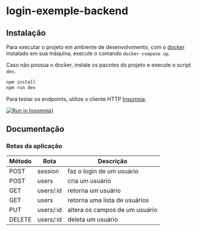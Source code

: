 # login-exemple-backend

## Instalação

Para executar o projeto em ambiente de desenvolvimento, com o [docker](https://www.docker.com/) instalado em sua máquina, execute o comando `docker-compose up`.

Caso não possua o docker, instale os pacotes do projeto e execute o script `dev`.

```cmd
npm install
npm run dev
```

Para testar os endpoints, utilize o cliente HTTP [Insomnia](https://insomnia.rest/).

[![Run in Insomnia}](https://insomnia.rest/images/run.svg)](https://insomnia.rest/run/?label=login-exemple&uri=https%3A%2F%2Fraw.githubusercontent.com%2FCaioOliveira793%2Flogin-exemple-backend%2Fmaster%2FInsomnia.json)

## Documentação

### Rotas da aplicação

Método | Rota | Descrição
-------|------|----------
POST | session | faz o login de um usuário
POST | users | cria um usuário
GET | users/:id | retorna um usuário
GET | users | retorna uma lista de usuários
PUT | users/:id | altera os campos de um usuário
DELETE | users/:id | deleta um usuário
